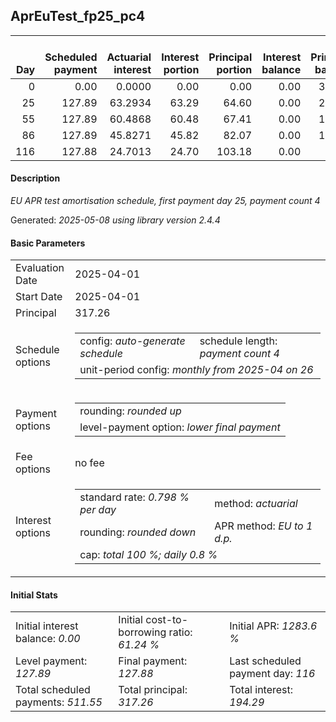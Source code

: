 <h2>AprEuTest_fp25_pc4</h2>
<table>
    <thead style="vertical-align: bottom;">
        <th style="text-align: right;">Day</th>
        <th style="text-align: right;">Scheduled payment</th>
        <th style="text-align: right;">Actuarial interest</th>
        <th style="text-align: right;">Interest portion</th>
        <th style="text-align: right;">Principal portion</th>
        <th style="text-align: right;">Interest balance</th>
        <th style="text-align: right;">Principal balance</th>
        <th style="text-align: right;">Total actuarial interest</th>
        <th style="text-align: right;">Total interest</th>
        <th style="text-align: right;">Total principal</th>
    </thead>
    <tr style="text-align: right;">
        <td class="ci00">0</td>
        <td class="ci01" style="white-space: nowrap;">0.00</td>
        <td class="ci02">0.0000</td>
        <td class="ci03">0.00</td>
        <td class="ci04">0.00</td>
        <td class="ci05">0.00</td>
        <td class="ci06">317.26</td>
        <td class="ci07">0.0000</td>
        <td class="ci08">0.00</td>
        <td class="ci09">0.00</td>
    </tr>
    <tr style="text-align: right;">
        <td class="ci00">25</td>
        <td class="ci01" style="white-space: nowrap;">127.89</td>
        <td class="ci02">63.2934</td>
        <td class="ci03">63.29</td>
        <td class="ci04">64.60</td>
        <td class="ci05">0.00</td>
        <td class="ci06">252.66</td>
        <td class="ci07">63.2934</td>
        <td class="ci08">63.29</td>
        <td class="ci09">64.60</td>
    </tr>
    <tr style="text-align: right;">
        <td class="ci00">55</td>
        <td class="ci01" style="white-space: nowrap;">127.89</td>
        <td class="ci02">60.4868</td>
        <td class="ci03">60.48</td>
        <td class="ci04">67.41</td>
        <td class="ci05">0.00</td>
        <td class="ci06">185.25</td>
        <td class="ci07">123.7802</td>
        <td class="ci08">123.77</td>
        <td class="ci09">132.01</td>
    </tr>
    <tr style="text-align: right;">
        <td class="ci00">86</td>
        <td class="ci01" style="white-space: nowrap;">127.89</td>
        <td class="ci02">45.8271</td>
        <td class="ci03">45.82</td>
        <td class="ci04">82.07</td>
        <td class="ci05">0.00</td>
        <td class="ci06">103.18</td>
        <td class="ci07">169.6073</td>
        <td class="ci08">169.59</td>
        <td class="ci09">214.08</td>
    </tr>
    <tr style="text-align: right;">
        <td class="ci00">116</td>
        <td class="ci01" style="white-space: nowrap;">127.88</td>
        <td class="ci02">24.7013</td>
        <td class="ci03">24.70</td>
        <td class="ci04">103.18</td>
        <td class="ci05">0.00</td>
        <td class="ci06">0.00</td>
        <td class="ci07">194.3086</td>
        <td class="ci08">194.29</td>
        <td class="ci09">317.26</td>
    </tr>
</table>
<h4>Description</h4>
<p><i>EU APR test amortisation schedule, first payment day 25, payment count 4</i></p>
<p>Generated: <i>2025-05-08 using library version 2.4.4</i></p>
<h4>Basic Parameters</h4>
<table>
    <tr>
        <td>Evaluation Date</td>
        <td>2025-04-01</td>
    </tr>
    <tr>
        <td>Start Date</td>
        <td>2025-04-01</td>
    </tr>
    <tr>
        <td>Principal</td>
        <td>317.26</td>
    </tr>
    <tr>
        <td>Schedule options</td>
        <td>
            <table>
                <tr>
                    <td>config: <i>auto-generate schedule</i></td>
                    <td>schedule length: <i><i>payment count</i> 4</i></td>
                </tr>
                <tr>
                    <td colspan="2" style="white-space: nowrap;">unit-period config: <i>monthly from 2025-04 on 26</i></td>
                </tr>
            </table>
        </td>
    </tr>
    <tr>
        <td>Payment options</td>
        <td>
            <table>
                <tr>
                    <td>rounding: <i>rounded up</i></td>
                </tr>
                <tr>
                    <td>level-payment option: <i>lower&nbsp;final&nbsp;payment</i></td>
                </tr>
            </table>
        </td>
    </tr>
    <tr>
        <td>Fee options</td>
        <td>no fee
        </td>
    </tr>
    <tr>
        <td>Interest options</td>
        <td>
            <table>
                <tr>
                    <td>standard rate: <i>0.798 % per day</i></td>
                    <td>method: <i>actuarial</i></td>
                </tr>
                <tr>
                    <td>rounding: <i>rounded down</i></td>
                    <td>APR method: <i>EU to 1 d.p.</i></td>
                </tr>
                <tr>
                    <td colspan="2">cap: <i>total 100 %; daily 0.8 %</td>
                </tr>
            </table>
        </td>
    </tr>
</table>
<h4>Initial Stats</h4>
<table>
    <tr>
        <td>Initial interest balance: <i>0.00</i></td>
        <td>Initial cost-to-borrowing ratio: <i>61.24 %</i></td>
        <td>Initial APR: <i>1283.6 %</i></td>
    </tr>
    <tr>
        <td>Level payment: <i>127.89</i></td>
        <td>Final payment: <i>127.88</i></td>
        <td>Last scheduled payment day: <i>116</i></td>
    </tr>
    <tr>
        <td>Total scheduled payments: <i>511.55</i></td>
        <td>Total principal: <i>317.26</i></td>
        <td>Total interest: <i>194.29</i></td>
    </tr>
</table>